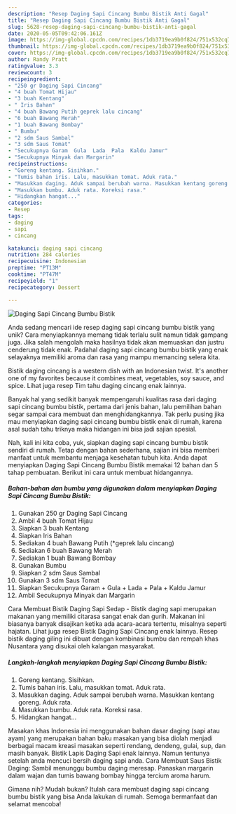```yaml
---
description: "Resep Daging Sapi Cincang Bumbu Bistik Anti Gagal"
title: "Resep Daging Sapi Cincang Bumbu Bistik Anti Gagal"
slug: 5628-resep-daging-sapi-cincang-bumbu-bistik-anti-gagal
date: 2020-05-05T09:42:06.161Z
image: https://img-global.cpcdn.com/recipes/1db3719ea9b0f824/751x532cq70/daging-sapi-cincang-bumbu-bistik-foto-resep-utama.jpg
thumbnail: https://img-global.cpcdn.com/recipes/1db3719ea9b0f824/751x532cq70/daging-sapi-cincang-bumbu-bistik-foto-resep-utama.jpg
cover: https://img-global.cpcdn.com/recipes/1db3719ea9b0f824/751x532cq70/daging-sapi-cincang-bumbu-bistik-foto-resep-utama.jpg
author: Randy Pratt
ratingvalue: 3.3
reviewcount: 3
recipeingredient:
- "250 gr Daging Sapi Cincang"
- "4 buah Tomat Hijau"
- "3 buah Kentang"
- " Iris Bahan"
- "4 buah Bawang Putih geprek lalu cincang"
- "6 buah Bawang Merah"
- "1 buah Bawang Bombay"
- " Bumbu"
- "2 sdm Saus Sambal"
- "3 sdm Saus Tomat"
- "Secukupnya Garam  Gula  Lada  Pala  Kaldu Jamur"
- "Secukupnya Minyak dan Margarin"
recipeinstructions:
- "Goreng kentang. Sisihkan."
- "Tumis bahan iris. Lalu, masukkan tomat. Aduk rata."
- "Masukkan daging. Aduk sampai berubah warna. Masukkan kentang goreng. Aduk rata."
- "Masukkan bumbu. Aduk rata. Koreksi rasa."
- "Hidangkan hangat..."
categories:
- Resep
tags:
- daging
- sapi
- cincang

katakunci: daging sapi cincang 
nutrition: 284 calories
recipecuisine: Indonesian
preptime: "PT13M"
cooktime: "PT47M"
recipeyield: "1"
recipecategory: Dessert

---
```



![Daging Sapi Cincang Bumbu Bistik](https://img-global.cpcdn.com/recipes/1db3719ea9b0f824/751x532cq70/daging-sapi-cincang-bumbu-bistik-foto-resep-utama.jpg)

Anda sedang mencari ide resep daging sapi cincang bumbu bistik yang unik? Cara menyiapkannya memang tidak terlalu sulit namun tidak gampang juga. Jika salah mengolah maka hasilnya tidak akan memuaskan dan justru cenderung tidak enak. Padahal daging sapi cincang bumbu bistik yang enak selayaknya memiliki aroma dan rasa yang mampu memancing selera kita.

Bistik daging cincang is a western dish with an Indonesian twist. It&#39;s another one of my favorites because it combines meat, vegetables, soy sauce, and spice. Lihat juga resep Tim tahu daging cincang enak lainnya.

Banyak hal yang sedikit banyak mempengaruhi kualitas rasa dari daging sapi cincang bumbu bistik, pertama dari jenis bahan, lalu pemilihan bahan segar sampai cara membuat dan menghidangkannya. Tak perlu pusing jika mau menyiapkan daging sapi cincang bumbu bistik enak di rumah, karena asal sudah tahu triknya maka hidangan ini bisa jadi sajian spesial.


Nah, kali ini kita coba, yuk, siapkan daging sapi cincang bumbu bistik sendiri di rumah. Tetap dengan bahan sederhana, sajian ini bisa memberi manfaat untuk membantu menjaga kesehatan tubuh kita. Anda dapat menyiapkan Daging Sapi Cincang Bumbu Bistik memakai 12 bahan dan 5 tahap pembuatan. Berikut ini cara untuk membuat hidangannya.

<!--inarticleads1-->

##### Bahan-bahan dan bumbu yang digunakan dalam menyiapkan Daging Sapi Cincang Bumbu Bistik:

1. Gunakan 250 gr Daging Sapi Cincang
1. Ambil 4 buah Tomat Hijau
1. Siapkan 3 buah Kentang
1. Siapkan  Iris Bahan
1. Sediakan 4 buah Bawang Putih (*geprek lalu cincang)
1. Sediakan 6 buah Bawang Merah
1. Sediakan 1 buah Bawang Bombay
1. Gunakan  Bumbu
1. Siapkan 2 sdm Saus Sambal
1. Gunakan 3 sdm Saus Tomat
1. Siapkan Secukupnya Garam + Gula + Lada + Pala + Kaldu Jamur
1. Ambil Secukupnya Minyak dan Margarin


Cara Membuat Bistik Daging Sapi Sedap - Bistik daging sapi merupakan makanan yang memiliki citarasa sangat enak dan gurih. Makanan ini biasanya banyak disajikan ketika ada acara-acara tertentu, misalnya seperti hajatan. Lihat juga resep Bistik Daging Sapi Cincang enak lainnya. Resep bistik daging giling ini dibuat dengan kombinasi bumbu dan rempah khas Nusantara yang disukai oleh kalangan masyarakat. 

<!--inarticleads2-->

##### Langkah-langkah menyiapkan Daging Sapi Cincang Bumbu Bistik:

1. Goreng kentang. Sisihkan.
1. Tumis bahan iris. Lalu, masukkan tomat. Aduk rata.
1. Masukkan daging. Aduk sampai berubah warna. Masukkan kentang goreng. Aduk rata.
1. Masukkan bumbu. Aduk rata. Koreksi rasa.
1. Hidangkan hangat...


Masakan khas Indonesia ini menggunakan bahan dasar daging (sapi atau ayam) yang merupakan bahan baku masakan yang bisa diolah menjadi berbagai macam kreasi masakan seperti rendang, dendeng, gulai, sup, dan masih banyak. Bistik Lapis Daging Sapi enak lainnya. Namun tentunya setelah anda mencuci bersih daging sapi anda. Cara Membuat Saus Bistik Daging: Sambil menunggu bumbu daging meresap. Panaskan margarin dalam wajan dan tumis bawang bombay hingga tercium aroma harum. 

Gimana nih? Mudah bukan? Itulah cara membuat daging sapi cincang bumbu bistik yang bisa Anda lakukan di rumah. Semoga bermanfaat dan selamat mencoba!
